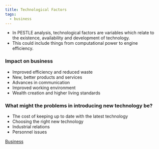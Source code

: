 ```yaml
---
title: Technological Factors
tags:
  - business
---
```

- In PESTLE analysis, technological factors are variables which relate to the existence, availability and development of technology. 
- This could include things from computational power to engine efficiency.

### Impact on business

- Improved efficiency and reduced waste
- New, better products and services
- Advances in communication
- Improved working environment
- Wealth creation and higher living standards

### What might the problems in introducing new technology be?

- The cost of keeping up to date with the latest technology
- Choosing the right new technology
- Industrial relations
- Personnel issues



[Business](/Business)